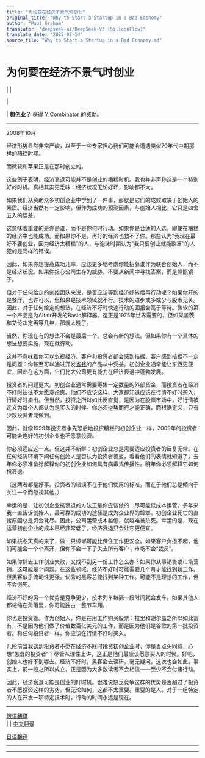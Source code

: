 ```yaml
---
title: "为何要在经济不景气时创业"
original_title: "Why to Start a Startup in a Bad Economy"
author: "Paul Graham"
translator: "deepseek-ai/DeepSeek-V3 (SiliconFlow)"
translate_date: "2025-07-14"
source_file: "Why to Start a Startup in a Bad Economy.md"
---
```


# 为何要在经济不景气时创业

| | [](index.html)  
  
|   
  
|  **想创业？** 获得 [Y Combinator](http://ycombinator.com/apply.html) 的资助。    
  
---  
  
2008年10月  
  
经济形势显然非常严峻，以至于一些专家担心我们可能会遭遇类似70年代中期那样的糟糕时期。  
  
而微软和苹果正是在那时创立的。  
  
这些例子表明，经济衰退可能并不是创业的糟糕时机。我也并非声称这是一个特别好的时机。真相其实更乏味：经济状况无论好坏，影响都不大。  
  
如果我们从资助众多初创企业中学到了一件事，那就是它们的成败取决于创始人的素质。经济当然有一定影响，但作为成功的预测因素，与创始人相比，它只是四舍五入的误差。  
  
这意味着重要的是你是谁，而不是你何时行动。如果你是合适的人选，即使在糟糕的经济中也能成功。而如果你不是，再好的经济也救不了你。那些认为“我现在最好不要创业，因为经济太糟糕”的人，与泡沫时期认为“我只要创业就能致富”的人犯的是同样的错误。  
  
因此，如果你想提高成功几率，应该更多地考虑你能招募谁作为联合创始人，而不是经济状况。如果你担心公司生存的威胁，不要从新闻中寻找答案，而是照照镜子。  
  
但对于任何给定的创始团队来说，是否应该等到经济好转后再行动呢？如果你开的是餐厅，也许可以，但如果是技术领域就不行。技术的进步或多或少与股市无关。因此，对于任何给定的想法，在经济不好时快速行动的回报会高于等待。微软的第一个产品是为Altair开发的Basic解释器。这正是1975年世界需要的，但如果盖茨和艾伦决定再等几年，那就太晚了。  
  
当然，你现在有的想法不会是最后一个。总会有新的想法。但如果你有一个具体的想法想要实施，现在就行动。  
  
这并不意味着你可以忽视经济。客户和投资者都会感到拮据。客户感到拮据不一定是问题：你甚至可以通过开发[省钱](http://bountii.com)的产品从中受益。初创企业通常能让东西更便宜，因此在这方面，它们比大公司更有能力在经济衰退中蓬勃发展。  
  
投资者的问题更大。初创企业通常需要筹集一定数量的外部资金，而投资者在经济不好时往往不太愿意投资。他们不应该这样。大家都知道应该在行情不好时买入，行情好时卖出。但当然，投资之所以如此反直觉，是因为在股票市场中，好行情被定义为每个人都认为是买入的时候。你必须逆势而行才能正确，而根据定义，只有少数投资者能做到。  
  
因此，就像1999年投资者争先恐后地投资糟糕的初创企业一样，2009年的投资者可能会连好的初创企业也不愿意投资。  
  
你必须适应这一点。但这并不新鲜：初创企业总是需要适应投资者的反复无常。在任何经济环境下问任何创始人是否认为投资者善变，看看他们的表情就知道了。去年你必须准备好解释你的初创企业如何具有病毒式传播性。明年你必须解释它如何抗衰退。  
  
（这两者都是好事。投资者的错误不在于他们使用的标准，而在于他们总是倾向于关注一个而忽视其他。）  
  
幸运的是，让初创企业抗衰退的方法正是你应该做的：尽可能低成本运营。多年来我一直告诉创始人，最可靠的成功的途径是成为企业界的蟑螂。初创企业死亡的直接原因总是资金耗尽。因此，公司运营成本越低，就越难被杀死。幸运的是，现在运营初创企业的成本已经非常低了。经济衰退只会让它更便宜。  
  
如果核冬天真的来了，做一只蟑螂可能比保住工作更安全。如果客户负担不起，他们可能会一个个离开，但你不会一下子失去所有客户；市场不会“裁员”。  
  
如果你辞去工作创业失败，又找不到另一份工作怎么办？如果你从事销售或市场营销，这可能是个问题。在这些领域，经济不好时可能需要几个月才能找到新工作。但黑客似乎流动性更强。优秀的黑客总能找到某种工作。可能不是理想的工作，但不会饿死。  
  
经济不好的另一个优势是竞争更少。技术列车每隔一段时间就会发车。如果其他人都蜷缩在角落里，你可能独占一整节车厢。  
  
你也是投资者。作为创始人，你是在用工作购买股票：拉里和谢尔盖之所以如此富有，不是因为他们做了价值数百亿美元的工作，而是因为他们是谷歌的第一批投资者。和任何投资者一样，你应该在行情不好时买入。  
  
几段前当我谈到投资者不愿在经济不好时投资初创企业时，你是否点头同意，心想“愚蠢的投资者”？尽管从理性上讲，这正是他们最应该愿意买入的时候。好吧，创始人也好不到哪去。经济不好时，黑客会去读研。毫无疑问，这次也会如此。事实上，前一段之所以成立，正是因为大多数读者不会相信——至少不会付诸行动。  
  
因此，经济衰退可能是创业的好时机。很难说缺乏竞争这样的优势是否超过了投资者不愿投资这样的劣势。但无论如何，这都不太重要。重要的是人。对于一组特定的人在开发一项特定技术时，行动的时间永远是现在。  
  
  
  
  
  
---  
[俄语翻译](http://spring.jumpidea.com/2008/10/paul-graham-badeconomy.html)  
| | [中文翻译](https://medium.com/@Yangsupertramp/%E4%B8%BA%E5%95%A5%E8%A6%81%E5%9C%A8%E7%BB%8F%E6%B5%8E%E4%B8%8D%E5%A5%BD%E7%9A%84%E6%97%B6%E5%80%99%E5%8E%BB%E5%88%9B%E4%B8%9A-c1412ca1d558)  
  
[日语翻译](https://twitter.com/jackzhang904/status/1238388462887137285)

***  
  
---